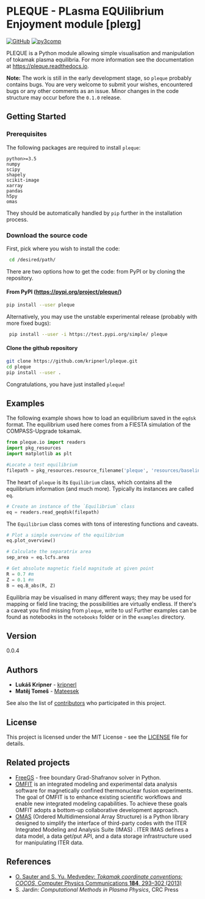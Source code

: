 # PLEQUE - **PL**asma **EQU**ilibrium **E**njoyment module \[pleɪɡ\]
[![GitHub](https://img.shields.io/github/license/mashape/apistatus.svg)](https://img.shields.io/github/license/mashape/apistatus.svg)
[![py3comp](https://img.shields.io/badge/py3-compatible-brightgreen.svg)](https://img.shields.io/badge/py3-compatible-brightgreen.svg)

PLEQUE is a Python module allowing simple visualisation and manipulation of tokamak plasma equilibria.
For more information see the documentation at https://pleque.readthedocs.io.

**Note:** The work is still in the early development stage, so `pleque` probably contains bugs. You are very welcome to submit your wishes, encountered bugs or any other comments as an issue. Minor changes in the code structure may occur before the `0.1.0` release. 

## Getting Started

### Prerequisites

The following packages are required to install `pleque`:

```
python>=3.5
numpy
scipy
shapely
scikit-image
xarray
pandas
h5py
omas
```
They should be automatically handled by `pip` further in the installation process.  

### Download the source code

 First, pick where you wish to install the code:
```bash
 cd /desired/path/
```

There are two options how to get the code: from PyPI or by cloning the repository.


#### From PyPI (https://pypi.org/project/pleque/)
```bash
pip install --user pleque
```
Alternatively, you may use the unstable experimental release (probably with more fixed bugs):
```bash
 pip install --user -i https://test.pypi.org/simple/ pleque
```

#### Clone the github repository

```bash
git clone https://github.com/kripnerl/pleque.git
cd pleque
pip install --user .
```
 Congratulations, you have just installed `pleque`!

## Examples

The following example shows how to load an equilibrium saved in the `eqdsk` format. The equilibrium used here comes from a FIESTA simulation of the COMPASS-Upgrade tokamak.

```python
from pleque.io import readers
import pkg_resources
import matplotlib as plt

#Locate a test equilibrium
filepath = pkg_resources.resource_filename('pleque', 'resources/baseline_eqdsk')
```
The heart of `pleque` is its `Equilibrium` class, which contains all the equilibrium information (and much more). Typically its instances are called `eq`.

```python
# Create an instance of the `Equilibrium` class
eq = readers.read_geqdsk(filepath)
```
The `Equilibrium` class comes with tons of interesting functions and caveats.

```python
# Plot a simple overview of the equilibrium
eq.plot_overview()

# Calculate the separatrix area
sep_area = eq.lcfs.area

# Get absolute magnetic field magnitude at given point
R = 0.7 #m
Z = 0.1 #m
B = eq.B_abs(R, Z)
```

Equilibria may be visualised in many different ways; they may be used for mapping or field line tracing; the possibilities are virtually endless. If there's a caveat you find missing from `pleque`, write to us! Further examples can be found as notebooks in the `notebooks` folder or in the `examples` directory. 

## Version

0.0.4

## Authors

* **Lukáš Kripner** - [kripnerl](https://github.com/kripnerl)
* **Matěj Tomeš** - [Mateesek](https://github.com/MatejTomes)

See also the list of [contributors](https://github.com/kripnerl/pleque/graphs/contributors) who participated in this project.

## License

This project is licensed under the MIT License - see the [LICENSE](LICENSE) file for details.

## Related projects

* [FreeGS](https://github.com/bendudson/freegs) - free boundary Grad-Shafranov solver in Python.
* [OMFIT](https://gafusion.github.io/OMFIT-source/) is an integrated modeling and experimental data analysis software for magnetically confined thermonuclear fusion experiments. The goal of OMFIT is to enhance existing scientific workflows and enable new integrated modeling capabilities. To achieve these goals OMFIT adopts a bottom-up collaborative development approach.
* [OMAS](https://gafusion.github.io/omas/) (Ordered Multidimensional Array Structure) is a Python library designed to simplify the interface of third-party codes with the ITER Integrated Modeling and Analysis Suite (IMAS) . ITER IMAS defines a data model, a data get/put API, and a data storage infrastructure used for manipulating ITER data.

## References
* [O. Sauter and S. Yu. Medvedev: *Tokamak coordinate conventions: COCOS*, Computer Physics Communications **184**, 293–302 (2013)](https://www.sciencedirect.com/science/article/pii/S0010465512002962)
* S. Jardin: *Computational Methods in Plasma Physics*, CRC Press
